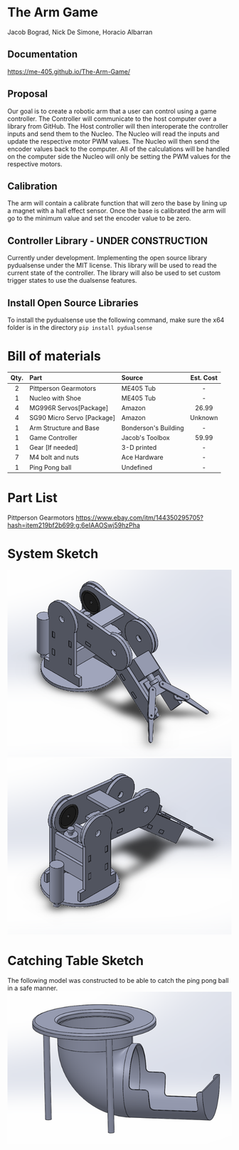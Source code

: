 # The Arm Game

Jacob Bograd, Nick De Simone, Horacio Albarran

## Documentation
 https://me-405.github.io/The-Arm-Game/

## Proposal

Our goal is to create a robotic arm that a user can control using a game controller. The Controller will communicate to the host computer over a library from GitHub. The Host controller will then interoperate the controller inputs and send them to the Nucleo. The Nucleo will read the inputs and update the respective motor PWM values. The Nucleo will then send the encoder values back to the computer. All of the calculations will be handled on the computer side the Nucleo will only be setting the PWM values for the respective motors. 

## Calibration

The arm will contain a calibrate function that will zero the base by lining up a magnet with a hall effect sensor. Once the base is calibrated the arm will go to the minimum value and set the encoder value to be zero.


## Controller Library - UNDER CONSTRUCTION
Currently under development. 
Implementing the open source library pydualsense under the MIT license. This library will be used to read the current state of the controller. The library will also be used to set custom trigger states to use the dualsense features.

## Install Open Source Libraries
To install the pydualsense use the following command, make sure the x64 folder is in the directory
`pip install pydualsense`



# Bill of materials

| Qty. | Part                        | Source                | Est. Cost |
|:----:|:----------------------------|:----------------------|:---------:|
|  2   | Pittperson Gearmotors       | ME405 Tub             |     -     |
|  1   | Nucleo with Shoe            | ME405 Tub             |     -     |
|  4   | MG996R Servos[Package]      | Amazon                |   26.99   |
|  4   | SG90 Micro Servo [Package]  | Amazon                |  Unknown  |
|  1   | Arm Structure and Base      | Bonderson's Building  |     -     |
|  1   | Game Controller             | Jacob's Toolbox       |   59.99   |
|  1   | Gear [If needed]            | 3-D printed           |     -     |
|  7   | M4 bolt and nuts            | Ace Hardware          |     -     |
|  1   | Ping Pong ball              | Undefined             |     -     |

# Part List
Pittperson Gearmotors https://www.ebay.com/itm/144350295705?hash=item219bf2b699:g:6eIAAOSwj59hzPha

# System Sketch
![Model](Images/rough_model.png)
![Model Back](Images/rough_model_back.png)

# Catching Table Sketch
The following model was constructed to be able to catch the ping pong ball in a safe manner.
![Model](Images/Table_Design.png)


